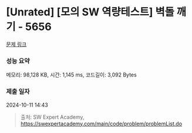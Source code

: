 # [Unrated] [모의 SW 역량테스트] 벽돌 깨기 - 5656 

[문제 링크](https://swexpertacademy.com/main/code/problem/problemDetail.do?contestProbId=AWXRQm6qfL0DFAUo) 

### 성능 요약

메모리: 98,128 KB, 시간: 1,145 ms, 코드길이: 3,092 Bytes

### 제출 일자

2024-10-11 14:43



> 출처: SW Expert Academy, https://swexpertacademy.com/main/code/problem/problemList.do